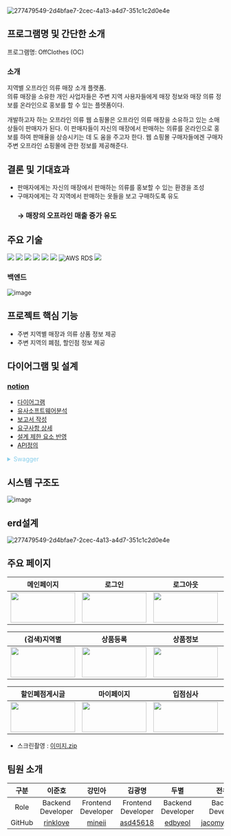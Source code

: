 ![277479549-2d4bfae7-2cec-4a13-a4d7-351c1c2d0e4e](https://github.com/offclothes/finalProject/assets/70208747/670a3ace-30ce-4c4b-b8a2-8cbd0b96ac61)

##  프로그램명 및 간단한 소개
프로그램명: OffClothes (OC)
### 소개
지역별 오프라인 의류 매장 소개 플랫폼. </br>
의류 매장을 소유한 개인 사업자들은 주변 지역 사용자들에게 매장 정보와 매장 의류 정보를 온라인으로 홍보를 할 수 있는 플렛폼이다.

개발하고자 하는 오프라인 의류 웹 쇼핑몰은 오프라인 의류 매장을 소유하고 있는 소매상들이 판매자가 된다. 이 판매자들이 자신의 매장에서 판매하는 의류를 온라인으로 홍보를 하여 판매율을 상승시키는 데 도
움을 주고자 한다. 웹 쇼핑몰 구매자들에겐 구매자 주변 오프라인 쇼핑몰에 관한 정보를 제공해준다.

## 결론 및 기대효과
- 판매자에게는 자신의 매장에서 판매하는 의류를 홍보할 수 있는 환경을 조성
- 구매자에게는 각 지역에서 판매하는 옷들을 보고 구매하도록 유도
  ### → 매장의 오프라인 매출 증가 유도

##  주요 기술
<img src="https://img.shields.io/badge/JAVA-007396?style=for-the-badge&logo=java&logoColor=white"> <img src="https://img.shields.io/badge/Spring-6DB33F?style=for-the-badge&logo=Spring&logoColor=white"> <img src="https://img.shields.io/badge/react-61DAFB?style=for-the-badge&logo=react&logoColor=black"> <img src="https://img.shields.io/badge/html-E34F26?style=for-the-badge&logo=html5&logoColor=white"> <img src="https://img.shields.io/badge/css-1572B6?style=for-the-badge&logo=css3&logoColor=white"> <img src="https://img.shields.io/badge/mysql-4479A1?style=for-the-badge&logo=mysql&logoColor=white">  ![AWS RDS](https://img.shields.io/badge/AWS-%23FF9900.svg?style=for-the-badge&logo=amazon-aws&logoColor=white) <img src="https://img.shields.io/badge/github-181717?style=for-the-badge&logo=github&logoColor=white">

### 백엔드
![image](https://github.com/offclothes/finalProject/assets/70208747/e6d694ca-813b-412d-ae3f-064b15b032d7)


## 프로젝트 핵심 기능
- 주변 지역별 매장과 의류 상품 정보 제공
- 주변 지역의 폐점, 할인점 정보 제공

## 다이어그램 및 설계
###  [notion](https://giant-tray-3aa.notion.site/Team-OC-ea97901a989d4befb09ef106c93a37fa?pvs=4)
 - [다이어그램](https://giant-tray-3aa.notion.site/f0638ba59cf640b598e565bde4a6fc12?pvs=4)
 - [유사소프트웨어분석](https://giant-tray-3aa.notion.site/afca1a756caa4f639fa95a79beedcbc5?pvs=4)
 - [보고서 작성](https://giant-tray-3aa.notion.site/1b465bd01cc14aa3a958e02869835f84?pvs=4)
 - [요구사항 상세](https://giant-tray-3aa.notion.site/8270129b30314a98843a7b4833d98685?pvs=4)
 - [설계 제한 요소 반영](https://giant-tray-3aa.notion.site/c987d4701a0b47ca95be29abafc02aa0?pvs=4)
 - [API정의](https://giant-tray-3aa.notion.site/API-521154e799e9427abbc6dcf853abfffa?pvs=4)


<details><summary style="color:skyblue"> Swagger </summary>

![image](https://github.com/offclothes/backend/assets/70208747/3ab11c10-bc59-4083-a7ad-82c9beab8cf8)
![image](https://github.com/offclothes/backend/assets/70208747/87d8a302-ad0d-4c06-930f-9b77624965e6)
![image](https://github.com/offclothes/backend/assets/70208747/7cdedb1f-6f54-4b67-a25e-31bc3ea45b28)
![image](https://github.com/offclothes/backend/assets/70208747/94d118a7-bcfd-400b-986c-319cf5072872)
![image](https://github.com/offclothes/backend/assets/70208747/c8a2a821-fcec-40c2-b6fa-f4abf26926a0)
</details>


##  시스템 구조도
![image](https://github.com/offclothes/backend/assets/70208747/5d7f1793-f6b7-4137-b51e-6d9464565e3f)



## erd설계
![277479549-2d4bfae7-2cec-4a13-a4d7-351c1c2d0e4e](https://github.com/offclothes/finalProject/assets/70208747/41391f19-95ec-448b-8745-44225e96e18d)


## 주요 페이지
|메인페이지|로그인|로그아웃|회원가입|
|-----|---|---|---|
|<img src="https://github.com/offclothes/demo2/assets/122541575/e561f28a-9200-4385-943d-5d7670969490.png" width="150" height="70"/>|<img src="https://github.com/offclothes/demo2/assets/122541575/050e9b8e-ed9c-4b85-a5e1-dc7f0a7c34c0.png" width="150" height="70"/>|<img src="https://github.com/offclothes/demo2/assets/122541575/a3e23267-2fcc-4f72-9dc4-986dad807cb6.png" width="150" height="70"/>|<img src="https://github.com/offclothes/demo2/assets/122541575/9be7b433-c906-4106-93db-f30e6383a27c.png" width="150" height="70"/>|

|(검색)지역별|상품등록|상품정보|상품상세|
|-----|---|---|---|
|<img src="https://github.com/offclothes/demo2/assets/122541575/30a39c8a-1476-48c7-9130-f768b125c27f.png" width="150" height="70"/>|<img src="https://github.com/offclothes/demo2/assets/122541575/5d1405f7-a750-43b2-85a0-de05bedd797f.png" width="150" height="70"/>|<img src="https://github.com/offclothes/demo2/assets/122541575/b7f33ad1-7d8c-4746-9d6b-74b544e715e5.png" width="150" height="70"/>|<img src="https://github.com/offclothes/demo2/assets/122541575/dd6d491e-6c1b-465b-9774-4756f6f5091b.png" width="150" height="70"/>|

|할인폐점게시글|마이페이지|입점심사|쇼핑몰|
|-----|---|---|---|
|<img src="https://github.com/offclothes/demo2/assets/122541575/a63b9d9f-985c-4bf8-9b47-57ebf580975d.png" width="150" height="70"/>|<img src="https://github.com/offclothes/demo2/assets/122541575/4def8e08-bbae-46ea-b026-83483ffe8bcc.png" width="150" height="70"/>|<img src="https://github.com/offclothes/demo2/assets/122541575/c38128fa-64a4-4bb2-9dc5-26c45cb0cf1e.png" width="150" height="70"/>|<img src="https://github.com/offclothes/demo2/assets/122541575/f5c22037-c01f-48c7-abf7-986f86b8040e.png" width="150" height="70"/>|


* 스크린촬영 : 
[이미지.zip](https://github.com/offclothes/backend/files/13310736/default.zip)


## 팀원 소개
| 구분 | 이준호 | 강민아 | 김광명 | 두별 | 전유진 |
| :---: | :---: | :---: | :---: | :---: | :---: |
| Role |  Backend Developer | Frontend Developer | Frontend Developer | Backend Developer | Backend Developer | Backend Developer |
| GitHub | [rinklove](https://github.com/rinklove) | [mineii](https://github.com/mineii) | [asd45618](https://github.com/asd45618) | [edbyeol](https://github.com/edbyeol) | [jacomyou1026](https://github.com/jacomyou1026) |

